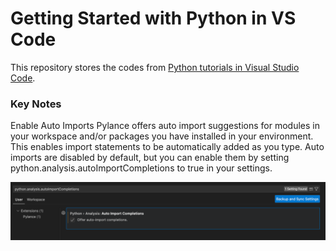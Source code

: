 # Getting Started with Python in VS Code

This repository stores the codes from [Python tutorials in Visual Studio Code](https://code.visualstudio.com/docs/python/python-tutorial).


### Key Notes

Enable Auto Imports
Pylance offers auto import suggestions for modules in your workspace and/or packages you have installed in your environment. This enables import statements to be automatically added as you type. Auto imports are disabled by default, but you can enable them by setting python.analysis.autoImportCompletions to true in your settings.

![Sample screen](img/enable-auto-imports.png)